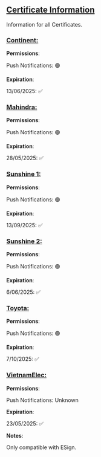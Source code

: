 ## [Certificate Information](accent://)

Information for all Certificates.

### [Continent:](accent://)

**Permissions**:

Push Notifications: 🟢

**Expiration**: 

13/06/2025: ✅

### [Mahindra:](accent://)

**Permissions**:

Push Notifications: 🟢

**Expiration**: 

28/05/2025: ✅

### [Sunshine 1:](accent://)

**Permissions**:

Push Notifications: 🟢

**Expiration**: 

13/09/2025: ✅

### [Sunshine 2:](accent://)

**Permissions**:

Push Notifications: 🟢

**Expiration**: 

6/06/2025: ✅

### [Toyota:](accent://)

**Permissions**:

Push Notifications: 🟢

**Expiration**: 

7/10/2025: ✅

### [VietnamElec:](accent://)

**Permissions**:

Push Notifications: Unknown

**Expiration**: 

23/05/2025: ✅

**Notes**:

Only compatible with ESign.
